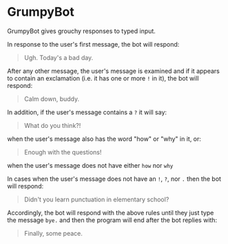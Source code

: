 # GrumpyBot

GrumpyBot gives grouchy responses to typed input.

In response to the user's first message, the bot will respond:

> Ugh. Today's a bad day.

After any other message, the user's message is examined and if it appears to contain an exclamation (i.e. it has one or more `!` in it), the bot will respond:

> Calm down, buddy.

In addition, if the user's message contains a `?` it will say:

> What do you think?!

when the user's message also has the word "how" or "why" in it, or:

> Enough with the questions!

when the user's message does not have either `how` nor `why`

In cases when the user's message does not have an `!`, `?`, nor `.` then the bot will respond:

> Didn't you learn punctuation in elementary school?

Accordingly, the bot will respond with the above rules until they just type the message `bye.` and then the program will end after the bot replies with:

> Finally, some peace.